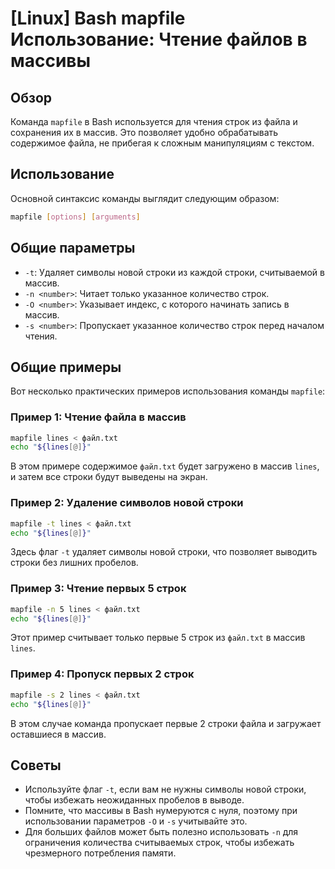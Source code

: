 # [Linux] Bash mapfile Использование: Чтение файлов в массивы

## Обзор
Команда `mapfile` в Bash используется для чтения строк из файла и сохранения их в массив. Это позволяет удобно обрабатывать содержимое файла, не прибегая к сложным манипуляциям с текстом.

## Использование
Основной синтаксис команды выглядит следующим образом:
```bash
mapfile [options] [arguments]
```

## Общие параметры
- `-t`: Удаляет символы новой строки из каждой строки, считываемой в массив.
- `-n <number>`: Читает только указанное количество строк.
- `-O <number>`: Указывает индекс, с которого начинать запись в массив.
- `-s <number>`: Пропускает указанное количество строк перед началом чтения.

## Общие примеры
Вот несколько практических примеров использования команды `mapfile`:

### Пример 1: Чтение файла в массив
```bash
mapfile lines < файл.txt
echo "${lines[@]}"
```
В этом примере содержимое `файл.txt` будет загружено в массив `lines`, и затем все строки будут выведены на экран.

### Пример 2: Удаление символов новой строки
```bash
mapfile -t lines < файл.txt
echo "${lines[@]}"
```
Здесь флаг `-t` удаляет символы новой строки, что позволяет выводить строки без лишних пробелов.

### Пример 3: Чтение первых 5 строк
```bash
mapfile -n 5 lines < файл.txt
echo "${lines[@]}"
```
Этот пример считывает только первые 5 строк из `файл.txt` в массив `lines`.

### Пример 4: Пропуск первых 2 строк
```bash
mapfile -s 2 lines < файл.txt
echo "${lines[@]}"
```
В этом случае команда пропускает первые 2 строки файла и загружает оставшиеся в массив.

## Советы
- Используйте флаг `-t`, если вам не нужны символы новой строки, чтобы избежать неожиданных пробелов в выводе.
- Помните, что массивы в Bash нумеруются с нуля, поэтому при использовании параметров `-O` и `-s` учитывайте это.
- Для больших файлов может быть полезно использовать `-n` для ограничения количества считываемых строк, чтобы избежать чрезмерного потребления памяти.